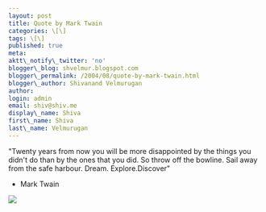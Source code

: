 ```yaml
---
layout: post
title: Quote by Mark Twain
categories: \[\]
tags: \[\]
published: true
meta:
aktt\_notify\_twitter: 'no'
blogger\_blog: shvelmur.blogspot.com
blogger\_permalink: /2004/08/quote-by-mark-twain.html
blogger\_author: Shivanand Velmurugan
author:
login: admin
email: shiv@shiv.me
display\_name: Shiva
first\_name: Shiva
last\_name: Velmurugan
---
```


"Twenty years from now you will be more disappointed by the things you didn't do than by the ones that you did. So throw off the bowline. Sail away from the safe harbour. Dream. Explore.Discover"

- Mark Twain

![](/images/7854873-109353917378342202?l=shvelmur.blogspot.com)